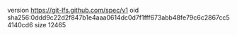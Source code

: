 version https://git-lfs.github.com/spec/v1
oid sha256:0ddd9c22d2f847b1e4aaa0614dc0d7f1fff673abb48fe79c6c2867cc54140cd6
size 12465
